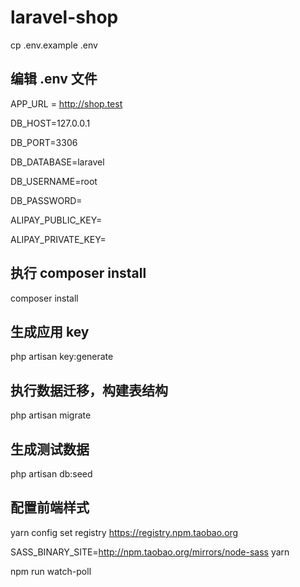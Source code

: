# laravel-shop
cp .env.example .env
## 编辑 .env 文件
APP_URL = http://shop.test

DB_HOST=127.0.0.1

DB_PORT=3306

DB_DATABASE=laravel

DB_USERNAME=root

DB_PASSWORD=

ALIPAY_PUBLIC_KEY=

ALIPAY_PRIVATE_KEY=
## 执行 composer install
composer install
## 生成应用 key
php artisan key:generate
## 执行数据迁移，构建表结构
php artisan migrate
## 生成测试数据
php artisan db:seed
## 配置前端样式
yarn config set registry https://registry.npm.taobao.org

SASS_BINARY_SITE=http://npm.taobao.org/mirrors/node-sass yarn

npm run watch-poll
